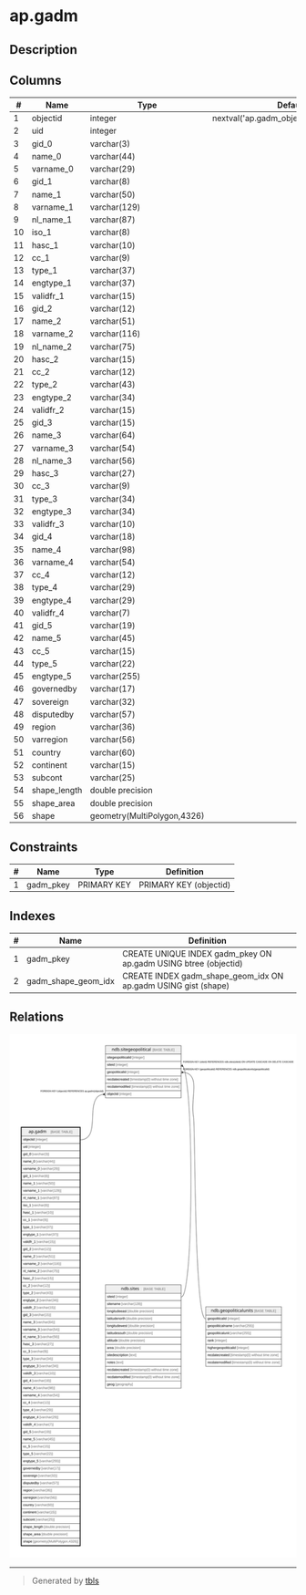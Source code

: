 # ap.gadm

## Description

## Columns

| #  | Name         | Type                        | Default                                   | Nullable | Children                                        | Parents | Comment |
| -- | ------------ | --------------------------- | ----------------------------------------- | -------- | ----------------------------------------------- | ------- | ------- |
| 1  | objectid     | integer                     | nextval('ap.gadm_objectid_seq'::regclass) | false    | [ndb.sitegeopolitical](ndb.sitegeopolitical.md) |         |         |
| 2  | uid          | integer                     |                                           | true     |                                                 |         |         |
| 3  | gid_0        | varchar(3)                  |                                           | true     |                                                 |         |         |
| 4  | name_0       | varchar(44)                 |                                           | true     |                                                 |         |         |
| 5  | varname_0    | varchar(29)                 |                                           | true     |                                                 |         |         |
| 6  | gid_1        | varchar(8)                  |                                           | true     |                                                 |         |         |
| 7  | name_1       | varchar(50)                 |                                           | true     |                                                 |         |         |
| 8  | varname_1    | varchar(129)                |                                           | true     |                                                 |         |         |
| 9  | nl_name_1    | varchar(87)                 |                                           | true     |                                                 |         |         |
| 10 | iso_1        | varchar(8)                  |                                           | true     |                                                 |         |         |
| 11 | hasc_1       | varchar(10)                 |                                           | true     |                                                 |         |         |
| 12 | cc_1         | varchar(9)                  |                                           | true     |                                                 |         |         |
| 13 | type_1       | varchar(37)                 |                                           | true     |                                                 |         |         |
| 14 | engtype_1    | varchar(37)                 |                                           | true     |                                                 |         |         |
| 15 | validfr_1    | varchar(15)                 |                                           | true     |                                                 |         |         |
| 16 | gid_2        | varchar(12)                 |                                           | true     |                                                 |         |         |
| 17 | name_2       | varchar(51)                 |                                           | true     |                                                 |         |         |
| 18 | varname_2    | varchar(116)                |                                           | true     |                                                 |         |         |
| 19 | nl_name_2    | varchar(75)                 |                                           | true     |                                                 |         |         |
| 20 | hasc_2       | varchar(15)                 |                                           | true     |                                                 |         |         |
| 21 | cc_2         | varchar(12)                 |                                           | true     |                                                 |         |         |
| 22 | type_2       | varchar(43)                 |                                           | true     |                                                 |         |         |
| 23 | engtype_2    | varchar(34)                 |                                           | true     |                                                 |         |         |
| 24 | validfr_2    | varchar(15)                 |                                           | true     |                                                 |         |         |
| 25 | gid_3        | varchar(15)                 |                                           | true     |                                                 |         |         |
| 26 | name_3       | varchar(64)                 |                                           | true     |                                                 |         |         |
| 27 | varname_3    | varchar(54)                 |                                           | true     |                                                 |         |         |
| 28 | nl_name_3    | varchar(56)                 |                                           | true     |                                                 |         |         |
| 29 | hasc_3       | varchar(27)                 |                                           | true     |                                                 |         |         |
| 30 | cc_3         | varchar(9)                  |                                           | true     |                                                 |         |         |
| 31 | type_3       | varchar(34)                 |                                           | true     |                                                 |         |         |
| 32 | engtype_3    | varchar(34)                 |                                           | true     |                                                 |         |         |
| 33 | validfr_3    | varchar(10)                 |                                           | true     |                                                 |         |         |
| 34 | gid_4        | varchar(18)                 |                                           | true     |                                                 |         |         |
| 35 | name_4       | varchar(98)                 |                                           | true     |                                                 |         |         |
| 36 | varname_4    | varchar(54)                 |                                           | true     |                                                 |         |         |
| 37 | cc_4         | varchar(12)                 |                                           | true     |                                                 |         |         |
| 38 | type_4       | varchar(29)                 |                                           | true     |                                                 |         |         |
| 39 | engtype_4    | varchar(29)                 |                                           | true     |                                                 |         |         |
| 40 | validfr_4    | varchar(7)                  |                                           | true     |                                                 |         |         |
| 41 | gid_5        | varchar(19)                 |                                           | true     |                                                 |         |         |
| 42 | name_5       | varchar(45)                 |                                           | true     |                                                 |         |         |
| 43 | cc_5         | varchar(15)                 |                                           | true     |                                                 |         |         |
| 44 | type_5       | varchar(22)                 |                                           | true     |                                                 |         |         |
| 45 | engtype_5    | varchar(255)                |                                           | true     |                                                 |         |         |
| 46 | governedby   | varchar(17)                 |                                           | true     |                                                 |         |         |
| 47 | sovereign    | varchar(32)                 |                                           | true     |                                                 |         |         |
| 48 | disputedby   | varchar(57)                 |                                           | true     |                                                 |         |         |
| 49 | region       | varchar(36)                 |                                           | true     |                                                 |         |         |
| 50 | varregion    | varchar(56)                 |                                           | true     |                                                 |         |         |
| 51 | country      | varchar(60)                 |                                           | true     |                                                 |         |         |
| 52 | continent    | varchar(15)                 |                                           | true     |                                                 |         |         |
| 53 | subcont      | varchar(25)                 |                                           | true     |                                                 |         |         |
| 54 | shape_length | double precision            |                                           | true     |                                                 |         |         |
| 55 | shape_area   | double precision            |                                           | true     |                                                 |         |         |
| 56 | shape        | geometry(MultiPolygon,4326) |                                           | true     |                                                 |         |         |

## Constraints

| # | Name      | Type        | Definition             |
| - | --------- | ----------- | ---------------------- |
| 1 | gadm_pkey | PRIMARY KEY | PRIMARY KEY (objectid) |

## Indexes

| # | Name                | Definition                                                      |
| - | ------------------- | --------------------------------------------------------------- |
| 1 | gadm_pkey           | CREATE UNIQUE INDEX gadm_pkey ON ap.gadm USING btree (objectid) |
| 2 | gadm_shape_geom_idx | CREATE INDEX gadm_shape_geom_idx ON ap.gadm USING gist (shape)  |

## Relations

![er](ap.gadm.svg)

---

> Generated by [tbls](https://github.com/k1LoW/tbls)